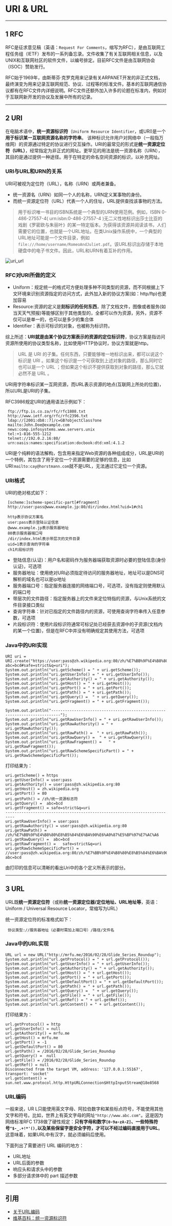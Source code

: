 # URI & URL

---
## 1 RFC

RFC是征求意见稿（英语：`Request For Comments`，缩写为RFC），是由互联网工程任务组（IETF）发布的一系列备忘录。文件收集了有关互联网相关信息，以及UNIX和互联网社区的软件文件，以编号排定。目前RFC文件是由互联网协会（ISOC）赞助发行。

RFC始于1969年，由斯蒂芬·克罗克用来记录有关ARPANET开发的非正式文档，最终演变为用来记录互联网规范、协议、过程等的标准文件。基本的互联网通信协议都有在RFC文件内详细说明。RFC文件还额外加入许多的论题在标准内，例如对于互联网新开发的协议及发展中所有的记录。

---
## 2 URI

在电脑术语中，**统一资源标识符**（`Uniform Resource Identifier`，或URI)是一个**用于标识某一互联网资源名称的字符串**。 该种标识允许用户对网络中（一般指万维网）的资源通过特定的协议进行交互操作。URI的最常见的形式是**统一资源定位符（URL）**，经常指定为非正式的网址。更罕见的用法是统一资源名称（URN），其目的是通过提供一种途径。用于在特定的命名空间资源的标识，以补充网址。

### URI与URL和URN的关系

URI可被视为定位符（URL），名称（URN）或两者兼备。

- 统一资源名（URN）如同一个人的名称，URN定义某事物的身份。
- 而统一资源定位符（URL）代表一个人的住址，URL提供查找该事物的方法。

>用于标识唯一书目的ISBN系统是一个典型的URN使用范例。例如，ISBN 0-486-27557-4( urn:isbn:0-486-27557-4 )无二义性地标识出莎士比亚的戏剧《罗密欧与朱丽叶》的某一特定版本。为获得该资源并阅读该书，人们需要它的位置，也就是一个URL地址。在类Unix操作系统中，一个典型的URL地址可能是一个文件目录，例如`file:///home/username/RomeoAndJuliet.pdf`。该URL标识出存储于本地硬盘中的电子书文件。因此，URL和URN有着互补的作用。

![uri_url](images/uri_url.png)

### RFC对URI所做的定义

- Uniform：规定统一的格式可方便处理多种不同类型的资源，而不同根据上下文环境来识别资源指定的访问方式，此外加入新的协议方案(如：http/ftp)也更加容易
- Resource:资源的定义是**刻标识的任何东西**，除了文档文件，图像或者服务(如当天天气预报)等能够区别于其他类型的，全都可以作为资源，另外，资源不仅可以是单一的，也可以是多少的集合体
- Identifier：表示可标识的对象，也被称为标识符。

综上所述：**URI就是由某个协议方案表示的资源的定位标识符**，协议方案是指访问资源所使用的协议类型名称，比如使用HTTP协议时，协议方案就是http。

>URL 是 URI 的子集。任何东西，只要能够唯一地标识出来，都可以说这个标识是 URI 。如果这个标识是一个可获取到上述对象的路径，那么同时它也可以是一个 URL ；但如果这个标识不提供获取到对象的路径，那么它就必然不是 URL 。

URI用字符串标识某一互网资源，而URL表示资源的地点(互联网上所处的位置)，所以URL是URI的子集。

RFC3986规定URI的通用语法示例如下：

```
 ftp://ftp.is.co.za/rfc/rfc1808.txt
 http://www.ietf.org/rfc/rfc2396.txt
 ldap://[2001:db8::7]/c=GB?objectClass?one
 mailto:John.Doe@example.com
 news:comp.infosystems.www.servers.unix
 tel:+1-816-555-1212
 telnet://192.0.2.16:80/
 urn:oasis:names:specification:docbook:dtd:xml:4.1.2
```

URI是个纯粹的语法解构，包含用来指定Web资源的各种组成成分，URL是URI的一个特例，其包含了用于定位一个资源需要的足够的信息，比如URI:`mailto:cay@horstmann.com`就不是URL，无法通过它定位一个资源。


### URI格式

URI的绝对格式如下：
```
 [scheme:]scheme-specific-part[#fragment]
 http://user:pass@www.example.jp:80/dir/index.html?uid=1#ch1

 http表示协议方案名
 user:pass表示登陆认证信息
 @www.example.jp表示服务器地址
 80表示服务器端口号
 /dir/index.html表示带层次的文件目录
 uid=1表示查询的字符串
 ch1片段标识符
```
- 登陆信息(认证)：用户名和密码作为服务器端获取资源时必要的登陆信息(身份认证)，可选项
- 服务器地址：使用绝对URI必须指定待访问的服务器地址，地址可以是DNS可解析的域名也可以是ip地址
- 服务器端口号：指定服务器连接的网络端口号，可选项，没有指定则使用默认的端口号
- 带层次的文件路径：指定服务器上的文件来定位特指的资源，与Unix系统的文件目录接口类似
- 查询字符串：针对已指定的文件路径内的资源，可使用查询字符串传入任意参数，可选项
- 片段标识符：使用片段标识符通常可标记处已经获去资源中的子资源(文档内的某一个位置)，但是在RFC中并没有明确规定其使用方法，可选项

### Java中的URI实现

```
URI uri = URI.create("https://user:pass@zh.wikipedia.org:80/zh/%E7%BB%9F%E4%B8%80%E8%B5%84%E6%BA%90%E6%A0%87%E5%BF%97%E7%AC%A6?abc=bcd#safe=strict&q=uri");
System.out.println("uri.getScheme() = " + uri.getScheme());
System.out.println("uri.getUserInfo() = " + uri.getUserInfo());
System.out.println("uri.getAuthority() = " + uri.getAuthority());
System.out.println("uri.getHost() = " + uri.getHost());
System.out.println("uri.getPort() = " + uri.getPort());
System.out.println("uri.getPath() = " + uri.getPath());
System.out.println("uri.getQuery() =  " + uri.getQuery());
System.out.println("uri.getFragment() = " + uri.getFragment());

System.out.println("--------------------------------------------------------------------------");
System.out.println("uri.getRawUserInfo() = " + uri.getRawUserInfo());
System.out.println("uri.getRawAuthority() = " + uri.getRawAuthority());
System.out.println("uri.getRawPath() =  " + uri.getRawPath());
System.out.println("uri.getRawQuery() =  " + uri.getRawQuery());
System.out.println("uri.getRawFragment() =   " + uri.getRawFragment());
System.out.println("uri.getRawSchemeSpecificPart() = " + uri.getRawSchemeSpecificPart());
```

打印结果为：

```
uri.getScheme() = https
uri.getUserInfo() = user:pass
uri.getAuthority() = user:pass@zh.wikipedia.org:80
uri.getHost() = zh.wikipedia.org
uri.getPort() = 80
uri.getPath() = /zh/统一资源标志符
uri.getQuery() =  abc=bcd
uri.getFragment() = safe=strict&q=uri
--------------------------------------------------------------------------
uri.getRawUserInfo() = user:pass
uri.getRawAuthority() = user:pass@zh.wikipedia.org:80
uri.getRawPath() =  /zh/%E7%BB%9F%E4%B8%80%E8%B5%84%E6%BA%90%E6%A0%87%E5%BF%97%E7%AC%A6
uri.getRawQuery() =  abc=bcd
uri.getRawFragment() =   safe=strict&q=uri
uri.getRawSchemeSpecificPart() = //user:pass@zh.wikipedia.org:80/zh/%E7%BB%9F%E4%B8%80%E8%B5%84%E6%BA%90%E6%A0%87%E5%BF%97%E7%AC%A6?abc=bcd
```

由打印的信息可以清晰的看出Uri中的各个定义所表示的部分。


---
## 3 URL

 URL既**统一资源定位符**（或称**统一资源定位器/定位地址、URL地址等**，英语：Uniform / Universal Resource Locator，常缩写为URL）

统一资源定位符的标准格式如下：

```
 协议类型://服务器地址（必要时需加上端口号）/路径/文件名
```

### Java中的URL实现

```
URL url = new URL("http://mrfu.me/2016/02/28/Glide_Series_Roundup");
System.out.println("url.getProtocol() = " + url.getProtocol());
System.out.println("url.getUserInfo() = " + url.getUserInfo());
System.out.println("url.getAuthority() = " + url.getAuthority());
System.out.println("url.getHost() = " + url.getHost());
System.out.println("url.getPort() = " + url.getPort());
System.out.println("url.getDefaultPort() = " + url.getDefaultPort());
System.out.println("url.getPath() = " + url.getPath());
System.out.println("url.getQuery() =  " + url.getQuery());
System.out.println("url.getFile() = " + url.getFile());
System.out.println("url.getRef() = " + url.getRef());
System.out.println("url.getContent() = " + url.getContent());
```

打印结果为：

```
url.getProtocol() = http
url.getUserInfo() = null
url.getAuthority() = mrfu.me
url.getHost() = mrfu.me
url.getPort() = -1
url.getDefaultPort() = 80
url.getPath() = /2016/02/28/Glide_Series_Roundup
url.getQuery() =  null
url.getFile() = /2016/02/28/Glide_Series_Roundup
url.getRef() = null
Disconnected from the target VM, address: '127.0.0.1:55167', transport: 'socket'
url.getContent() = sun.net.www.protocol.http.HttpURLConnection$HttpInputStream@18e8568
```

### URL编码

一般来说，UR L只能使用英文字母、阿拉伯数字和某些标点符号，不能使用其他文字和符号。比如，世界上有英文字母的网址`"http://www.abc.com"`。这是因为网络标准RFC 1738做了硬性规定：**只有字母和数字`[0-9a-zA-Z]`、一些特殊符号`"$-_.+!*'(),`以及某些保留字是安全字符，才可以不经过编码直接用于URL**。这意味着，如果URL中有汉字，就必须编码后使用。

下面列出了需要进行 URL 编码的地方：

- URL地址
- URL后面的参数
- 响应头和请求头中的参数
- 多部分请求体中的 part 描述参数

---
## 引用

- [关于URL编码](http://www.ruanyifeng.com/blog/2010/02/url_encoding.html)
- [维基百科：统一资源标识符](https://zh.wikipedia.org/wiki/%E7%BB%9F%E4%B8%80%E8%B5%84%E6%BA%90%E6%A0%87%E5%BF%97%E7%AC%A6)

